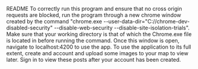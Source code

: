 README
To correctly run this program and ensure that no cross origin requests are blocked, run the program through a new chrome window created by the command "chrome.exe --user-data-dir="C://chrome-dev-disabled-security" --disable-web-security --disable-site-isolation-trials". Make sure that your working directory is that of which the Chrome.exe file is located in before running the command. Once this window is open, navigate to localhost:4200 to use the app. To use the application to its full extent, create and account and upload some images to your map to view later. Sign in to view these posts after your account has been created.